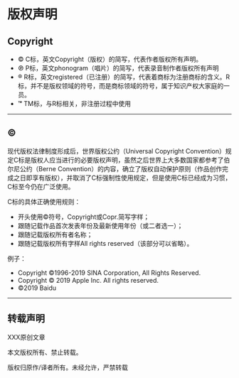 # 版权声明

## Copyright

- ©     C标，英文Copyright（版权）的简写，代表作者版权所有声明。
- ℗     P标，英文phonogram（唱片）的简写，代表录音制作者版权所有声明
- ®     R标，英文registered（已注册）的简写，代表着商标为注册商标的含义。R标，并不是版权领域的符号，而是商标领域的符号，属于知识产权大家庭的一员。
- **™**    TM标，与R标相关，非注册过程中使用

---

## ©

现代版权法律制度形成后，世界版权公约（Universal Copyright Convention）规定C标是版权人应当进行的必要版权声明，虽然之后世界上大多数国家都参考了伯尔尼公约（Berne Convention）的内容，确立了版权自动保护原则（作品创作完成之日即享有版权），并取消了C标强制性使用规定，但是使用C标已经成为习惯，C标至今仍在广泛使用。

C标的具体正确使用规则：

- 开头使用©符号，Copyright或Copr.简写字样；
- 跟随记载作品首次发表年份及最新使用年份（或二者选一）；
- 跟随记载版权所有者名称；
- 跟随记载版权所有字样All rights reserved（该部分可以省略）。

例子：

- Copyright ©1996-2019 SINA Corporation, All Rights Reserved.
- Copyright © 2019 Apple Inc. All rights reserved.
- ©2019 Baidu

---

## 转载声明

XXX原创文章

本文版权所有、禁止转载。

版权归原作/译者所有。未经允许，严禁转载